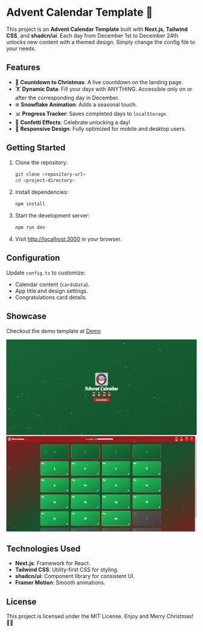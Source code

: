 # Advent Calendar Template 🎄

This project is an **Advent Calendar Template** built with **Next.js**, **Tailwind CSS**, and **shadcn/ui**. Each day from December 1st to December 24th unlocks new content with a themed design. Simply change the config file to your needs.

## Features

- 🎅 **Countdown to Christmas**: A live countdown on the landing page.
- 🏋️ **Dynamic Data**: Fill your days with ANYTHING. Accessible only on or after the corresponding day in December.
- ❄️ **Snowflake Animation**: Adds a seasonal touch.
- 📊 **Progress Tracker**: Saves completed days to `localStorage`.
- 🎉 **Confetti Effects**: Celebrate unlocking a day!
- 🎁 **Responsive Design**: Fully optimized for mobile and desktop users.

## Getting Started

1. Clone the repository:

   ```bash
   git clone <repository-url>
   cd <project-directory>
   ```

2. Install dependencies:

   ```bash
   npm install
   ```

3. Start the development server:

   ```bash
   npm run dev
   ```

4. Visit [http://localhost:3000](http://localhost:3000) in your browser.

## Configuration

Update `config.ts` to customize:

- Calendar content (`cardsData`).
- App title and design settings.
- Congratulations card details.

## Showcase

Checkout the demo template at [Demo](https://advent-calendar-ndinevskis-projects.vercel.app/)

![Home Page](/public/exampleLandingPage.png)
![Calendar Page](/public/exampleCalendarPage.png)

## Technologies Used

- **Next.js**: Framework for React.
- **Tailwind CSS**: Utility-first CSS for styling.
- **shadcn/ui**: Component library for consistent UI.
- **Framer Motion**: Smooth animations.

## License

This project is licensed under the MIT License. Enjoy and Merry Christmas! 🎄🎁
